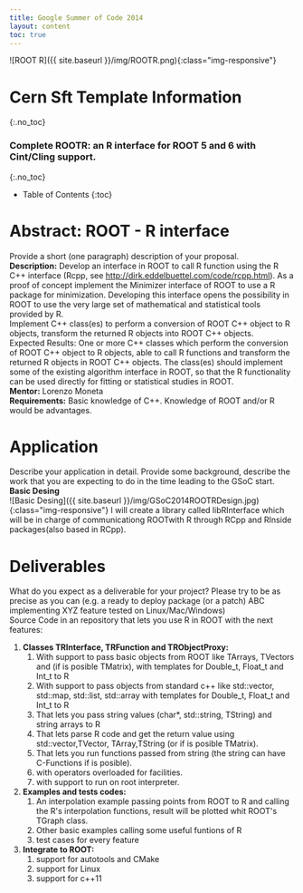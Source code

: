 ```yaml
---
title: Google Summer of Code 2014
layout: content
toc: true
---
```


![ROOT R]({{ site.baseurl }}/img/ROOTR.png){:class="img-responsive"}


# Cern Sft Template Information
{:.no_toc}

### Complete ROOTR: an R interface for ROOT 5 and 6 with Cint/Cling support.
{:.no_toc}

* Table of Contents 
{:toc}


# Abstract: ROOT - R interface
Provide a short (one paragraph) description of your proposal.  
**Description:** Develop an interface in ROOT to call R function using the R C++ interface (Rcpp, see http://dirk.eddelbuettel.com/code/rcpp.html). As a proof of concept implement the Minimizer interface of ROOT to use a R package for minimization. Developing this interface opens the possibility in ROOT to use the very large set of mathematical and statistical tools provided by R.   
Implement C++ class(es) to perform a conversion of ROOT C++ object to R objects, transform the returned R objects into ROOT C++ objects.   
Expected Results: One or more C++ classes which perform the conversion of ROOT C++ object to R objects, able to call R functions and transform the returned R objects in ROOT C++ objects. The class(es) should implement some of the existing algorithm interface in ROOT, so that the R functionality can be used directly for fitting or statistical studies in ROOT.   
**Mentor:** Lorenzo Moneta   
**Requirements:** Basic knowledge of C++. Knowledge of ROOT and/or R would be advantages.  


# Application
Describe your application in detail. Provide some background, describe the work that you are expecting to do in the time leading to the GSoC start.  
**Basic Desing**  
![Basic Desing]({{ site.baseurl }}/img/GSoC2014ROOTRDesign.jpg){:class="img-responsive"}
I will create a library called libRInterface which will be in charge of communicationg ROOTwith R through RCpp and RInside packages(also based in RCpp).  

# Deliverables
What do you expect as a deliverable for your project? Please try to be as precise as you can (e.g. a ready to deploy package (or a patch) ABC implementing XYZ feature tested on Linux/Mac/Windows)  
Source Code in an repository that lets you use R in ROOT with the next features:  


1. **Classes TRInterface, TRFunction and TRObjectProxy:**
    1. With support to  pass  basic objects from ROOT like TArrays, TVectors and (if is posible TMatrix), with templates for Double_t, Float_t and Int_t  to R
    2. With support to  pass  objects from standard c++ like  std::vector, std::map, std::list, std::array with templates for Double_t, Float_t and Int_t  to R
    3. That lets you pass string values (char*, std::string, TString) and string arrays to R
    4. That lets parse R code and get the return value using std::vector,TVector, TArray,TString (or if is posible TMatrix).
    5. That lets you run functions passed from string (the string can have C-Functions if is posible).
    6. with operators overloaded for facilities.
    7. with support to run on root interpreter.
2. **Examples and tests codes:**
    1. An interpolation example passing points from ROOT to R and calling the R's interpolation functions, result will be plotted whit ROOT's TGraph class.
    2. Other basic examples calling some useful funtions of R
    3. test cases for every feature 
3. **Integrate to ROOT:**
    1. support for autotools and CMake
    2. support for Linux
    3. support for c++11 
  

